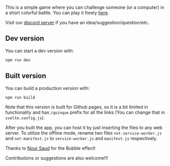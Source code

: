 This is a simple game where you can challenge someone (or a computer) in a short colorful battle.
You can play it freely [here](https://pikil.github.io/quinque).

Visit our [discord server](https://discord.com/channels/1205689011583066143) if you have an idea/suggestion/question/etc.

## Dev version

You can start a dev version with:

```bash
npm run dev
```

## Built version

You can build a production version with:

```bash
npm run build
```

Note that this version is built for Github pages, so it is a bit limited in functionality and has `/quinque` prefix for all the links (You can change that in `svelte.config.js`).

After you built the app, you can host it by just inserting the files to any web server. To utilize the offline mode, rename two files `not-service-worker.js` and `not-manifest.js` to `service-worker.js` and `manifest.js` respectively.

Thanks to [Nour Saud](https://codepen.io/nourabusoud/pen/ypZzMMs) for the Bubble effect!

Contributions or suggestions are also welcome!!!
